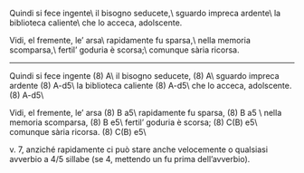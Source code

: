 Quindi si fece ingente\\
il bisogno seducete,\\
sguardo impreca ardente\\
la biblioteca caliente\\
che lo acceca, adolscente.

Vidi, el fremente, le’ arsa\\
rapidamente fu sparsa,\\
nella memoria scomparsa,\\
fertil’ goduria è scorsa;\\
comunque sària ricorsa.

---

Quindi si fece ingente (8) A\\
il bisogno seducete, (8) A\\
sguardo impreca ardente (8) A-d5\\
la biblioteca caliente (8) A-d5\\
che lo acceca, adolscente. (8) A-d5\\

Vidi, el fremente, le’ arsa (8) B a5\\
rapidamente fu sparsa, (8) B a5 \\
nella memoria scomparsa, (8) B e5\\
fertil’ goduria è scorsa; (8) C(B) e5\\
comunque sària ricorsa. (8) C(B) e5\\

v. 7, anziché rapidamente ci può stare anche velocemente o qualsiasi avverbio a 4/5 sillabe (se 4, mettendo un fu prima dell’avverbio).

